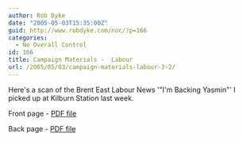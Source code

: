 ```yaml
---
author: Rob Dyke
date: "2005-05-03T15:35:00Z"
guid: http://www.robdyke.com/noc/?p=166
categories:
  - No Overall Control
id: 166
title: Campaign Materials -  Labour
url: /2005/05/03/campaign-materials-labour-3-2/
---
```

Here's a scan of the Brent East Labour News '"I'm Backing Yasmin"' I picked up at Kilburn Station last week.

Front page - [PDF file](http://www.comwifinet.com/becampaign/backingyasmin1.pdf)
  
Back page - [PDF file](http://www.comwifinet.com/becampaign/backingyasmin2.pdf)